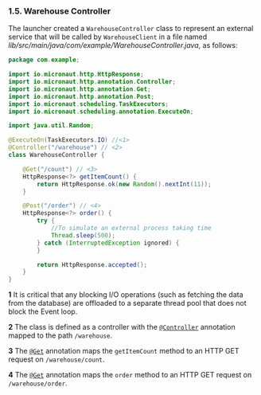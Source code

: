 ### 1.5. Warehouse Controller

The launcher created a `WarehouseController` class to represent an external service that will be called by `WarehouseClient` in a file named _lib/src/main/java/com/example/WarehouseController.java_, as follows:

```java
package com.example;

import io.micronaut.http.HttpResponse;
import io.micronaut.http.annotation.Controller;
import io.micronaut.http.annotation.Get;
import io.micronaut.http.annotation.Post;
import io.micronaut.scheduling.TaskExecutors;
import io.micronaut.scheduling.annotation.ExecuteOn;

import java.util.Random;

@ExecuteOn(TaskExecutors.IO) //<1>
@Controller("/warehouse") // <2>
class WarehouseController {

    @Get("/count") // <3>
    HttpResponse<?> getItemCount() {
        return HttpResponse.ok(new Random().nextInt(11));
    }

    @Post("/order") // <4>
    HttpResponse<?> order() {
        try {
            //To simulate an external process taking time
            Thread.sleep(500);
        } catch (InterruptedException ignored) {
        }

        return HttpResponse.accepted();
    }
}
```
 **1** It is critical that any blocking I/O operations (such as fetching the data from the database) are offloaded to a separate thread pool that does not block the Event loop.

 **2** The class is defined as a controller with the [`@Controller`](https://docs.micronaut.io/latest/api/io/micronaut/http/annotation/Controller.html) annotation mapped to the path `/warehouse`.

 **3** The [`@Get`](https://docs.micronaut.io/latest/api/io/micronaut/http/annotation/Get.html) annotation maps the `getItemCount` method to an HTTP GET request on `/warehouse/count`.

 **4** The [`@Get`](https://docs.micronaut.io/latest/api/io/micronaut/http/annotation/Get.html) annotation maps the `order` method to an HTTP GET request on `/warehouse/order`.
